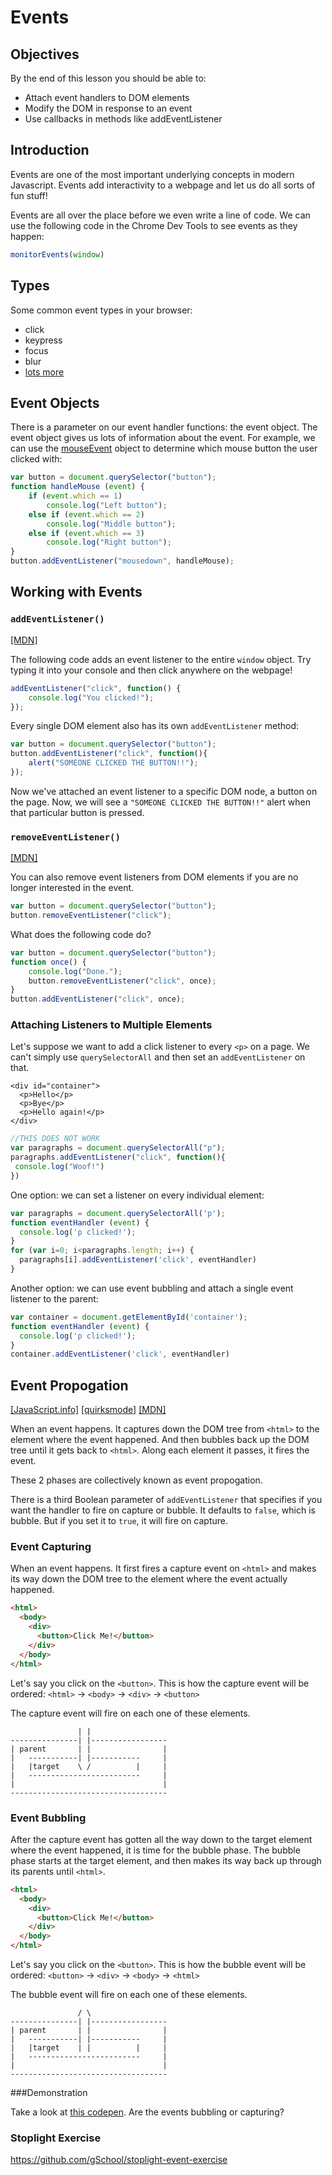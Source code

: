 # Events

## Objectives
By the end of this lesson you should be able to:

* Attach event handlers to DOM elements
* Modify the DOM in response to an event
* Use callbacks in methods like addEventListener

## Introduction

Events are one of the most important underlying concepts in modern Javascript. Events add interactivity to a webpage and let us do all sorts of fun stuff!

Events are all over the place before we even write a line of code.  We can use the following code in the Chrome Dev Tools to see events as they happen:

```js
monitorEvents(window)
```

## Types

Some common event types in your browser:

* click
* keypress
* focus
* blur
* [lots more](https://developer.mozilla.org/en-US/docs/Web/Events)

## Event Objects

There is a parameter on our event handler functions: the event object. The event object gives us lots of information about the event. For example, we can use the [mouseEvent](https://developer.mozilla.org/en-US/docs/Web/API/MouseEvent) object to determine which mouse button the user clicked with:

```js
var button = document.querySelector("button");
function handleMouse (event) {
    if (event.which == 1)
        console.log("Left button");
    else if (event.which == 2)
        console.log("Middle button");
    else if (event.which == 3)
        console.log("Right button");
}
button.addEventListener("mousedown", handleMouse);
```

## Working with Events

### `addEventListener()`

[[MDN]](https://developer.mozilla.org/en-US/docs/Web/API/EventTarget/addEventListener)

The following code adds an event listener to the entire `window` object.  Try typing it into your console and then click anywhere on the webpage!

```js
addEventListener("click", function() {
    console.log("You clicked!");
});
```

Every single DOM element also has its own `addEventListener` method:

```js
var button = document.querySelector("button");
button.addEventListener("click", function(){
    alert("SOMEONE CLICKED THE BUTTON!!");
});
```

Now we've attached an event listener to a specific DOM node, a button on the page.  Now, we will see a `"SOMEONE CLICKED THE BUTTON!!"` alert when that particular button is pressed.

### `removeEventListener()`

[[MDN]](https://developer.mozilla.org/en-US/docs/Web/API/EventTarget/removeEventListener)

You can also remove event listeners from DOM elements if you are no longer interested in the event.

```js
var button = document.querySelector("button");
button.removeEventListener("click");
```

What does the following code do?

```js
var button = document.querySelector("button");
function once() {
    console.log("Done.");
    button.removeEventListener("click", once);
}
button.addEventListener("click", once);
```

### Attaching Listeners to Multiple Elements

Let's suppose we want to add a click listener to every `<p>` on a page. We can't simply use `querySelectorAll` and then set an `addEventListener` on that.

```
<div id="container">
  <p>Hello</p>
  <p>Bye</p>
  <p>Hello again!</p>
</div>
```

```js
//THIS DOES NOT WORK
var paragraphs = document.querySelectorAll("p");
paragraphs.addEventListener("click", function(){
 console.log("Woof!")
})
```

One option: we can set a listener on every individual element:

```js
var paragraphs = document.querySelectorAll('p');
function eventHandler (event) {
  console.log('p clicked!');
}
for (var i=0; i<paragraphs.length; i++) {
  paragraphs[i].addEventListener('click', eventHandler)
}
```

Another option: we can use event bubbling and attach a single event listener to the parent:

```js
var container = document.getElementById('container');
function eventHandler (event) {
  console.log('p clicked!');
}
container.addEventListener('click', eventHandler)
```


## Event Propogation

[[JavaScript.info]](http://javascript.info/tutorial/bubbling-and-capturing)
[[quirksmode]](http://www.quirksmode.org/js/events_order.html)
[[MDN]](https://developer.mozilla.org/en-US/docs/XUL_Event_Propagation)

When an event happens. It captures down the DOM tree from `<html>` to the element where the event happened. And then bubbles back up the DOM tree until it gets back to `<html>`. Along each element it passes, it fires the event.

These 2 phases are collectively known as event propogation.

There is a third Boolean parameter of `addEventListener` that specifies if you want the handler to fire on capture or bubble. It defaults to `false`, which is bubble. But if you set it to `true`, it will fire on capture.

### Event Capturing

When an event happens. It first fires a capture event on `<html>` and makes its way down the DOM tree to the element where the event actually happened.

```html
<html>
  <body>
    <div>
      <button>Click Me!</button>
    </div>
  </body>
</html>
```

Let's say you click on the `<button>`. This is how the capture event will be ordered: `<html>` -> `<body>` -> `<div>` -> `<button>`

The capture event will fire on each one of these elements.

```
               | |
---------------| |-----------------
| parent       | |                |
|   -----------| |-----------     |
|   |target    \ /          |     |
|   -------------------------     |
|                                 |
-----------------------------------
```

### Event Bubbling

After the capture event has gotten all the way down to the target element where the event happened, it is time for the bubble phase. The bubble phase starts at the target element, and then makes its way back up through its parents until `<html>`.

```html
<html>
  <body>
    <div>
      <button>Click Me!</button>
    </div>
  </body>
</html>
```

Let's say you click on the `<button>`. This is how the bubble event will be ordered: `<button>` -> `<div>` -> `<body>` -> `<html>`

The bubble event will fire on each one of these elements.

```
               / \
---------------| |-----------------
| parent       | |                |
|   -----------| |-----------     |
|   |target    | |          |     |
|   -------------------------     |
|                                 |
-----------------------------------
```

###Demonstration

Take a look at [this codepen](http://codepen.io/Colt/pen/jPrJJe?editors=101).  Are the events bubbling or capturing?

### Stoplight Exercise

https://github.com/gSchool/stoplight-event-exercise
